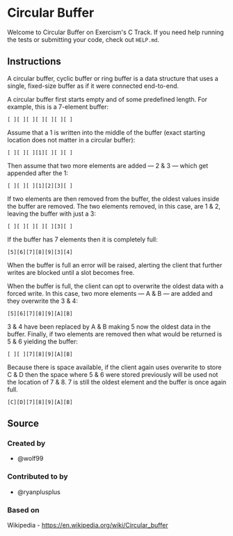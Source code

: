 # Circular Buffer

Welcome to Circular Buffer on Exercism's C Track.
If you need help running the tests or submitting your code, check out `HELP.md`.

## Instructions

A circular buffer, cyclic buffer or ring buffer is a data structure that uses a single, fixed-size buffer as if it were connected end-to-end.

A circular buffer first starts empty and of some predefined length.
For example, this is a 7-element buffer:

<!-- prettier-ignore -->
    [ ][ ][ ][ ][ ][ ][ ]

Assume that a 1 is written into the middle of the buffer (exact starting location does not matter in a circular buffer):

<!-- prettier-ignore -->
    [ ][ ][ ][1][ ][ ][ ]

Then assume that two more elements are added — 2 & 3 — which get appended after the 1:

<!-- prettier-ignore -->
    [ ][ ][ ][1][2][3][ ]

If two elements are then removed from the buffer, the oldest values inside the buffer are removed.
The two elements removed, in this case, are 1 & 2, leaving the buffer with just a 3:

<!-- prettier-ignore -->
    [ ][ ][ ][ ][ ][3][ ]

If the buffer has 7 elements then it is completely full:

<!-- prettier-ignore -->
    [5][6][7][8][9][3][4]

When the buffer is full an error will be raised, alerting the client that further writes are blocked until a slot becomes free.

When the buffer is full, the client can opt to overwrite the oldest data with a forced write.
In this case, two more elements — A & B — are added and they overwrite the 3 & 4:

<!-- prettier-ignore -->
    [5][6][7][8][9][A][B]

3 & 4 have been replaced by A & B making 5 now the oldest data in the buffer.
Finally, if two elements are removed then what would be returned is 5 & 6 yielding the buffer:

<!-- prettier-ignore -->
    [ ][ ][7][8][9][A][B]

Because there is space available, if the client again uses overwrite to store C & D then the space where 5 & 6 were stored previously will be used not the location of 7 & 8.
7 is still the oldest element and the buffer is once again full.

<!-- prettier-ignore -->
    [C][D][7][8][9][A][B]

## Source

### Created by

- @wolf99

### Contributed to by

- @ryanplusplus

### Based on

Wikipedia - https://en.wikipedia.org/wiki/Circular_buffer
